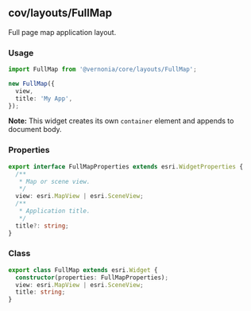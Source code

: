 ## cov/layouts/FullMap

Full page map application layout.

### Usage

```typescript
import FullMap from '@vernonia/core/layouts/FullMap';

new FullMap({
  view,
  title: 'My App',
});
```

**Note:** This widget creates its own `container` element and appends to document body.

### Properties

```typescript
export interface FullMapProperties extends esri.WidgetProperties {
  /**
   * Map or scene view.
   */
  view: esri.MapView | esri.SceneView;
  /**
   * Application title.
   */
  title?: string;
}
```

### Class

```typescript
export class FullMap extends esri.Widget {
  constructor(properties: FullMapProperties);
  view: esri.MapView | esri.SceneView;
  title: string;
}
```
